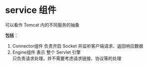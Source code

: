 # service 组件

可以看作 Tomcat 内的不同服务的抽象

**包括**：<br>
1. Connector组件
  负责开启 Socket 并监听客户端请求、返回响应数据
2. Engine组件
  表示 整个 Servlet 引擎<br>
  只负责请求处理，并不需要考虑请求链接、协议等的处理
